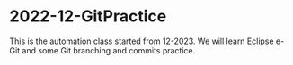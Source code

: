 # 2022-12-GitPractice
This is the automation class started from 12-2023. We will learn Eclipse e-Git and some Git branching and commits practice.
